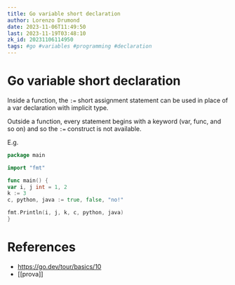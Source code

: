 ```yaml
---
title: Go variable short declaration
author: Lorenzo Drumond
date: 2023-11-06T11:49:50
last: 2023-11-19T03:48:10
zk_id: 20231106114950
tags: #go #variables #programming #declaration
---
```



# Go variable short declaration
Inside a function, the `:=` short assignment statement can be
used in place of a var declaration with implicit type.

Outside a function, every statement begins with a keyword
(var, func, and so on) and so the `:=` construct is not available.

E.g.
```go
package main

import "fmt"

func main() {
var i, j int = 1, 2
k := 3
c, python, java := true, false, "no!"

fmt.Println(i, j, k, c, python, java)
}
```

# References
- https://go.dev/tour/basics/10
- [[prova]]
